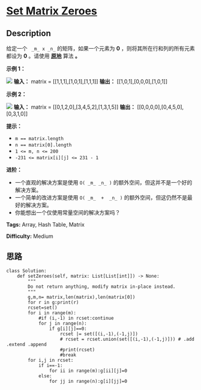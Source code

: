 # [Set Matrix Zeroes][title]

## Description

给定一个 ` _m_ x _n_` 的矩阵，如果一个元素为 **0** ，则将其所在行和列的所有元素都设为 **0** 。请使用
**[原地](http://baike.baidu.com/item/%E5%8E%9F%E5%9C%B0%E7%AE%97%E6%B3%95)** 算法
**。**



**示例 1：**

![](https://assets.leetcode.com/uploads/2020/08/17/mat1.jpg)
            **输入：** matrix = [[1,1,1],[1,0,1],[1,1,1]]    **输出：** [[1,0,1],[0,0,0],[1,0,1]]    

**示例 2：**

![](https://assets.leetcode.com/uploads/2020/08/17/mat2.jpg)
            **输入：** matrix = [[0,1,2,0],[3,4,5,2],[1,3,1,5]]    **输出：** [[0,0,0,0],[0,4,5,0],[0,3,1,0]]    



**提示：**

  * `m == matrix.length`
  * `n == matrix[0].length`
  * `1 <= m, n <= 200`
  * `-231 <= matrix[i][j] <= 231 - 1`



**进阶：**

  * 一个直观的解决方案是使用  `O( _m_ _n_ )` 的额外空间，但这并不是一个好的解决方案。
  * 一个简单的改进方案是使用 `O( _m_  +  _n_ )` 的额外空间，但这仍然不是最好的解决方案。
  * 你能想出一个仅使用常量空间的解决方案吗？


**Tags:** Array, Hash Table, Matrix

**Difficulty:** Medium

## 思路

``` python3
class Solution:
    def setZeroes(self, matrix: List[List[int]]) -> None:
        """
        Do not return anything, modify matrix in-place instead.
        """
        g,m,n= matrix,len(matrix),len(matrix[0])
        for r in g:print(r)
        rcset=set()
        for i in range(m):
            #if (i,-1) in rcset:continue
            for j in range(n):
                if g[i][j]==0:
                    rcset |= set([(i,-1),(-1,j)])
                    # rcset = rcset.union(set([(i,-1),(-1,j)])) # .add .extend .append
                    #print(rcset)
                    #break
        for i,j in rcset:
            if i==-1: 
                for ii in range(m):g[ii][j]=0
            else:
                for jj in range(n):g[i][jj]=0

```

[title]: https://leetcode-cn.com/problems/set-matrix-zeroes
